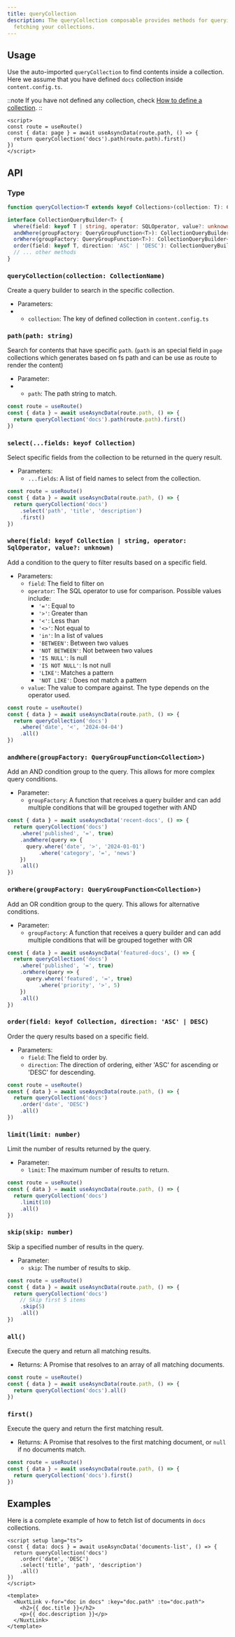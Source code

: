 ```yaml
---
title: queryCollection
description: The queryCollection composable provides methods for querying and
  fetching your collections.
---
```


## Usage

Use the auto-imported `queryCollection` to find contents inside a collection. Here we assume that you have defined `docs` collection inside `content.config.ts`.

::note
If you have not defined any collection, check [How to define a collection](/docs/collections/define#defining-collections).
::

```vue [pages/[...slug\\].vue]
<script>
const route = useRoute()
const { data: page } = await useAsyncData(route.path, () => {
  return queryCollection('docs').path(route.path).first()
})
</script>
```

## API

### Type

```ts
function queryCollection<T extends keyof Collections>(collection: T): CollectionQueryBuilder<Collections[T]>

interface CollectionQueryBuilder<T> {
  where(field: keyof T | string, operator: SQLOperator, value?: unknown): CollectionQueryBuilder<T>
  andWhere(groupFactory: QueryGroupFunction<T>): CollectionQueryBuilder<T>
  orWhere(groupFactory: QueryGroupFunction<T>): CollectionQueryBuilder<T>
  order(field: keyof T, direction: 'ASC' | 'DESC'): CollectionQueryBuilder<T>
  // ... other methods
}
```

### `queryCollection(collection: CollectionName)`

Create a query builder to search in the specific collection.

- Parameters:
- - `collection`: The key of defined collection in `content.config.ts`

### `path(path: string)`

Search for contents that have specific `path`. (`path` is an special field in `page` collections which generates based on fs path and can be use as route to render the content)

- Parameter:
- - `path`: The path string to match.

```ts
const route = useRoute()
const { data } = await useAsyncData(route.path, () => {
  return queryCollection('docs').path(route.path).first()
})
```

### `select(...fields: keyof Collection)`

Select specific fields from the collection to be returned in the query result.

- Parameters:
  - `...fields`: A list of field names to select from the collection.

```ts
const route = useRoute()
const { data } = await useAsyncData(route.path, () => {
  return queryCollection('docs')
    .select('path', 'title', 'description')
    .first()
})
```

### `where(field: keyof Collection | string, operator: SqlOperator, value?: unknown)`

Add a condition to the query to filter results based on a specific field.

- Parameters:
  - `field`: The field to filter on
  - `operator`: The SQL operator to use for comparison. Possible values include:
    - `'='`: Equal to
    - `'>'`: Greater than
    - `'<'`: Less than
    - `'<>'`: Not equal to
    - `'in'`: In a list of values
    - `'BETWEEN'`: Between two values
    - `'NOT BETWEEN'`: Not between two values
    - `'IS NULL'`: Is null
    - `'IS NOT NULL'`: Is not null
    - `'LIKE'`: Matches a pattern
    - `'NOT LIKE'`: Does not match a pattern
  - `value`: The value to compare against. The type depends on the operator used.

```ts
const route = useRoute()
const { data } = await useAsyncData(route.path, () => {
  return queryCollection('docs')
    .where('date', '<', '2024-04-04')
    .all()
})
```

### `andWhere(groupFactory: QueryGroupFunction<Collection>)`

Add an AND condition group to the query. This allows for more complex query conditions.

- Parameter:
  - `groupFactory`: A function that receives a query builder and can add multiple conditions that will be grouped together with AND

```ts
const { data } = await useAsyncData('recent-docs', () => {
  return queryCollection('docs')
    .where('published', '=', true)
    .andWhere(query => {
      query.where('date', '>', '2024-01-01')
          .where('category', '=', 'news')
    })
    .all()
})
```

### `orWhere(groupFactory: QueryGroupFunction<Collection>)`

Add an OR condition group to the query. This allows for alternative conditions.

- Parameter:
  - `groupFactory`: A function that receives a query builder and can add multiple conditions that will be grouped together with OR

```ts
const { data } = await useAsyncData('featured-docs', () => {
  return queryCollection('docs')
    .where('published', '=', true)
    .orWhere(query => {
      query.where('featured', '=', true)
          .where('priority', '>', 5)
    })
    .all()
})
```

### `order(field: keyof Collection, direction: 'ASC' | DESC)`

Order the query results based on a specific field.

- Parameters:
  - `field`: The field to order by.
  - `direction`: The direction of ordering, either 'ASC' for ascending or 'DESC' for descending.

```ts
const route = useRoute()
const { data } = await useAsyncData(route.path, () => {
  return queryCollection('docs')
    .order('date', 'DESC')
    .all()
})
```

### `limit(limit: number)`

Limit the number of results returned by the query.

- Parameter:
  - `limit`: The maximum number of results to return.

```ts
const route = useRoute()
const { data } = await useAsyncData(route.path, () => {
  return queryCollection('docs')
    .limit(10)
    .all()
})
```

### `skip(skip: number)`

Skip a specified number of results in the query.

- Parameter:
  - `skip`: The number of results to skip.

```ts
const route = useRoute()
const { data } = await useAsyncData(route.path, () => {
  return queryCollection('docs')
    // Skip first 5 items
    .skip(5)
    .all()
})
```

### `all()`

Execute the query and return all matching results.

- Returns: A Promise that resolves to an array of all matching documents.

```ts
const route = useRoute()
const { data } = await useAsyncData(route.path, () => {
  return queryCollection('docs').all()
})
```

### `first()`

Execute the query and return the first matching result.

- Returns: A Promise that resolves to the first matching document, or `null` if no documents match.

```ts
const route = useRoute()
const { data } = await useAsyncData(route.path, () => {
  return queryCollection('docs').first()
})
```

## Examples

Here is a complete example of how to fetch list of documents in `docs` collections.

```vue [index.vue]
<script setup lang="ts">
const { data: docs } = await useAsyncData('documents-list', () => {
  return queryCollection('docs')
    .order('date', 'DESC')
    .select('title', 'path', 'description')
    .all()
})
</script>

<template>
  <NuxtLink v-for="doc in docs" :key="doc.path" :to="doc.path">
    <h2>{{ doc.title }}</h2>
    <p>{{ doc.description }}</p>
  </NuxtLink>
</template>
```

